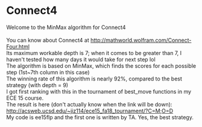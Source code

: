 # Connect4
Welcome to the MinMax algorithm for Connect4 <br /><br />
You can know about Connect4 at http://mathworld.wolfram.com/Connect-Four.html <br />
Its maximum workable depth is 7; when it comes to be greater than 7, I haven't tested how many days it would take for next step lol <br />
The algorithm is based on MinMax, which finds the scores for each possible step (1st~7th column in this case) <br />
The winning rate of this algorithm is nearly 92%, compared to the best strategy (with depth = 9) <br />
I got first ranking with this in the tournament of best_move functions in my ECE 15 course. <br />
The result is here (don't actually know when the link will be down): http://acsweb.ucsd.edu/~jiz114/ece15_fa18_tournament/?C=M;O=D <br />
My code is ee15flp and the first one is written by TA. Yes, the best strategy.
